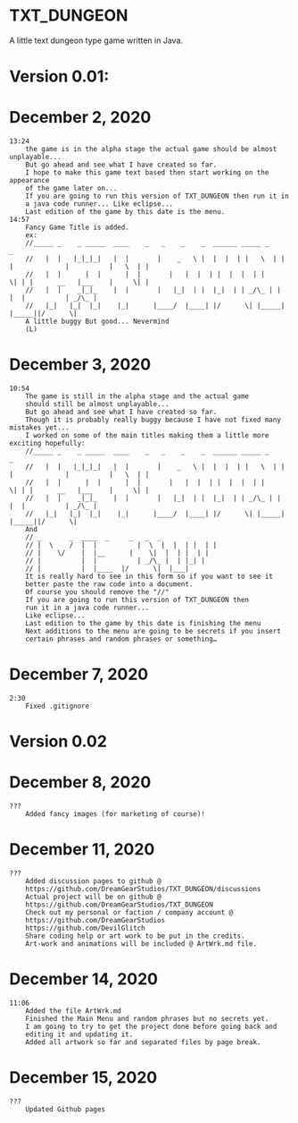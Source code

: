 # TXT_DUNGEON
A little text dungeon type game written in Java.
# Version 0.01:
# December 2, 2020
	13:24
		the game is in the alpha stage the actual game should be almost unplayable...
		But go ahead and see what I have created so far.
		I hope to make this game text based then start working on the appearance
		of the game later on... 
		If you are going to run this version of TXT_DUNGEON then run it in
		a java code runner... Like eclipse...
		Last edition of the game by this date is the menu.
	14:57
		Fancy Game Title is added.
		ex:
		//_____ _    _ _____  ____    _   _    _    _  ______ _____ _     _ 
		//   |  |   |_|_|_|   |  |       |    _   \ |  |  |  | |   \  | | |             |          |   \  | | 
		//   |  |      |  |      |  |       |   |  |  | |  |  |  | |     \| | |      __   |___    |     \| | 
		//   |  |    _|_|_    |  |       |   |_|  | |  |_|  | | _/\_ | |          |  |          | _/\_ | 
		//   |_|   |_|  |_|    |_|      |____/  |____| |/      \| |_____| |_____||/      \|
		A little buggy But good... Nevermind
		(L)
# December 3, 2020
	10:54
		The game is still in the alpha stage and the actual game
		should still be almost unplayable...
		But go ahead and see what I have created so far.
		Though it is probably really buggy because I have not fixed many mistakes yet...
		I worked on some of the main titles making them a little more exciting hopefully:
		//_____ _    _ _____  ____    _   _    _    _  ______ _____ _     _ 
		//   |  |   |_|_|_|   |  |       |    _   \ |  |  |  | |   \  | | |             |          |   \  | | 
		//   |  |      |  |      |  |       |   |  |  | |  |  |  | |     \| | |      __   |___    |     \| | 
		//   |  |    _|_|_    |  |       |   |_|  | |  |_|  | | _/\_ | |          |  |          | _/\_ | 
		//   |_|   |_|  |_|    |_|      |____/  |____| |/      \| |_____| |_____||/      \|
		And
		// _       _  ____  _     _   _  _
		// |  \    /  |  |          |  \  |  |  | |  | |
		// |    \/    |  |__      |    \|  |  | |  | |
		// |          |  |          | _/\_ |  | |_| |
		// |          |  |____  |/      \|  |___|
		It is really hard to see in this form so if you want to see it 
		better paste the raw code into a document.
		Of course you should remove the "//"   
		If you are going to run this version of TXT_DUNGEON then
		run it in a java code runner... 
		Like eclipse...
		Last edition to the game by this date is finishing the menu
		Next additions to the menu are going to be secrets if you insert 
		certain phrases and random phrases or something…

# December 7, 2020
    2:30
    	Fixed .gitignore
# Version 0.02
# December 8, 2020
	???
		Added fancy images (for marketing of course)!

# December 11, 2020
	???
		Added discussion pages to github @
		https://github.com/DreamGearStudios/TXT_DUNGEON/discussions 
		Actual project will be on github @
		https://github.com/DreamGearStudios/TXT_DUNGEON
		Check out my personal or faction / company account @
		https://github.com/DreamGearStudios
		https://github.com/DevilGlitch
		Share coding help or art work to be put in the credits.
		Art-work and animations will be included @ ArtWrk.md file.

# December 14, 2020
	11:06
		Added the file ArtWrk.md
		Finished the Main Menu and random phrases but no secrets yet.
		I am going to try to get the project done before going back and
		editing it and updating it.
		Added all artwork so far and separated files by page break.
# December 15, 2020
	???
		Updated Github pages
